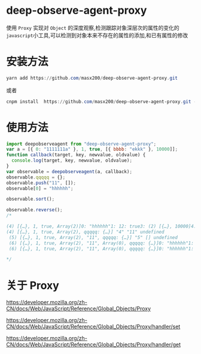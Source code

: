 # deep-observe-agent-proxy

使用 `Proxy` 实现对 `Object` 的深度观察,检测跟踪对象深层次的属性的变化的`javascript`小工具,可以检测到对象本来不存在的属性的添加,和已有属性的修改

# 安装方法

```powershell
yarn add https://github.com/masx200/deep-observe-agent-proxy.git
```

或者

```powershell
cnpm install  https://github.com/masx200/deep-observe-agent-proxy.git --save
```

# 使用方法

```js
import deepobserveagent from "deep-observe-agent-proxy";
var a = [{ 0: "1111111a" }, 1, true, [{ bbbb: "ekkk" }, 10000]];
function callback(target, key, newvalue, oldvalue) {
  console.log(target, key, newvalue, oldvalue);
}
var observable = deepobserveagent(a, callback);
observable.qqqqq = {};
observable.push("11", []);
observable[0] = "hhhhhh";

observable.sort();

observable.reverse();
/*

(4) [{…}, 1, true, Array(2)]0: "hhhhhh"1: 12: true3: (2) [{…}, 10000]4: "11"5: []qqqqq: {}length: 6__proto__: Array(0) "qqqqq" {} undefined
(4) [{…}, 1, true, Array(2), qqqqq: {…}] "4" "11" undefined
 (5) [{…}, 1, true, Array(2), "11", qqqqq: {…}] "5" [] undefined
 (6) [{…}, 1, true, Array(2), "11", Array(0), qqqqq: {…}]0: "hhhhhh"1: 12: true3: (2) [{…}, 10000]4: "11"5: []qqqqq: {}length: 6__proto__: Array(0) "length" 6 6
 (6) [{…}, 1, true, Array(2), "11", Array(0), qqqqq: {…}]0: "hhhhhh"1: 12: true3: (2) [{…}, 10000]4: "11"5: []qqqqq: {}length: 6__proto__: Array(0) "0" "hhhhhh" {0: "1111111a"}

*/
```

# 关于 Proxy

https://developer.mozilla.org/zh-CN/docs/Web/JavaScript/Reference/Global_Objects/Proxy

https://developer.mozilla.org/zh-CN/docs/Web/JavaScript/Reference/Global_Objects/Proxy/handler/set

https://developer.mozilla.org/zh-CN/docs/Web/JavaScript/Reference/Global_Objects/Proxy/handler/get
